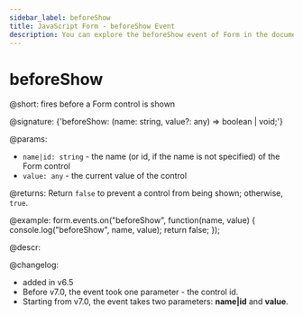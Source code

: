 ```yaml
---
sidebar_label: beforeShow
title: JavaScript Form - beforeShow Event 
description: You can explore the beforeShow event of Form in the documentation of the DHTMLX JavaScript UI library. Browse developer guides and API reference, try out code examples and live demos, and download a free 30-day evaluation version of DHTMLX Suite 7.
---
```


# beforeShow

@short: fires before a Form control is shown

@signature: {'beforeShow: (name: string, value?: any) => boolean | void;'}

@params:
- `name|id: string` - the name (or id, if the name is not specified) of the Form control
- `value: any` - the current value of the control

@returns:
Return `false` to prevent a control from being shown; otherwise, `true`.

@example:
form.events.on("beforeShow", function(name, value) {
    console.log("beforeShow", name, value); 
    return false;
});

@descr:

@changelog:
- added in v6.5
- Before v7.0, the event took one parameter - the control id.
- Starting from v7.0, the event takes two parameters: **name|id** and **value**.

[comment]: # (@relatedapi: form/api/form_aftershow_event.md)
